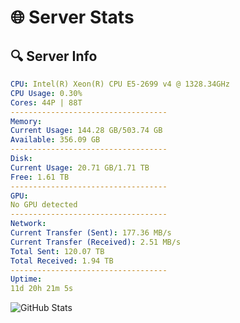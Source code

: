 # 🌐 Server Stats
## 🔍 Server Info
```yaml
CPU: Intel(R) Xeon(R) CPU E5-2699 v4 @ 1328.34GHz
CPU Usage: 0.30%
Cores: 44P | 88T
-----------------------------------
Memory:
Current Usage: 144.28 GB/503.74 GB
Available: 356.09 GB
-----------------------------------
Disk:
Current Usage: 20.71 GB/1.71 TB
Free: 1.61 TB
-----------------------------------
GPU:
No GPU detected
-----------------------------------
Network:
Current Transfer (Sent): 177.36 MB/s
Current Transfer (Received): 2.51 MB/s
Total Sent: 120.07 TB
Total Received: 1.94 TB
-----------------------------------
Uptime:
11d 20h 21m 5s
```
![GitHub Stats](https://img.shields.io/badge/Updated-2025-02-19_19:04:23-blue)